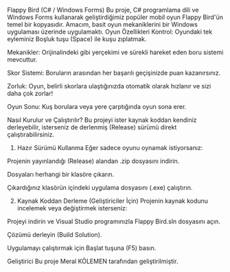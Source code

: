  Flappy Bird (C# / Windows Forms)
Bu proje, C# programlama dili ve Windows Forms kullanarak geliştirdiğimiz popüler mobil oyun Flappy Bird'ün temel bir kopyasıdır. Amacım, basit oyun mekaniklerini bir Windows uygulaması üzerinde uygulamaktı.
Oyun Özellikleri
Kontrol: Oyundaki tek eyleminiz Boşluk tuşu (Space) ile kuşu zıplatmak.

Mekanikler: Orijinalindeki gibi yerçekimi ve sürekli hareket eden boru sistemi mevcuttur.

Skor Sistemi: Boruların arasından her başarılı geçişinizde puan kazanırsınız.

Zorluk: Oyun, belirli skorlara ulaştığınızda otomatik olarak hızlanır ve sizi daha çok zorlar!

Oyun Sonu: Kuş borulara veya yere çarptığında oyun sona erer.

 Nasıl Kurulur ve Çalıştırılır?
Bu projeyi ister kaynak koddan kendiniz derleyebilir, isterseniz de derlenmiş (Release) sürümü direkt çalıştırabilirsiniz.

1. Hazır Sürümü Kullanma
Eğer sadece oyunu oynamak istiyorsanız:

Projenin yayınlandığı (Release) alandan .zip dosyasını indirin.

Dosyaları herhangi bir klasöre çıkarın.

Çıkardığınız klasörün içindeki uygulama dosyasını (.exe) çalıştırın.

2. Kaynak Koddan Derleme (Geliştiriciler İçin)
Projenin kaynak kodunu incelemek veya değiştirmek isterseniz:

Projeyi indirin ve Visual Studio programınızla Flappy Bird.sln dosyasını açın.

Çözümü derleyin (Build Solution).

Uygulamayı çalıştırmak için Başlat tuşuna (F5) basın.

Geliştirici
Bu proje Meral KÖLEMEN tarafından geliştirilmiştir.

